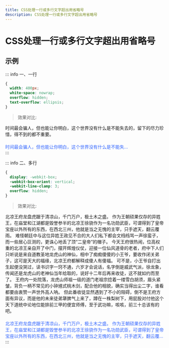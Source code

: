 ```yaml
---
title: CSS处理一行或多行文字超出用省略号
description: CSS处理一行或多行文字超出用省略号
---
```


# CSS处理一行或多行文字超出用省略号

## 示例

::: info 一、一行

```css
{
  width: 400px;
  white-space: nowrap;
  overflow: hidden;
  text-overflow: ellipsis;
}
```
>效果对比:
<div>时间最会骗人，但也能让你明白，这个世界没有什么是不能失去的，留下的尽力珍惜，得不到的都不重要。</div>
<div class="text">时间最会骗人，但也能让你明白，这个世界没有什么是不能失去的，留下的尽力珍惜，得不到的都不重要。</div>
:::

::: info 二、多行

```css
{
  display: -webkit-box;
  -webkit-box-orient: vertical;
  -webkit-line-clamp: 3;
  overflow: hidden;
}
```
> 效果对比:
<div>北凉王府龙盘虎踞于清凉山，千门万户，极土木之盛。 作为王朝硕果仅存的异姓王，在庙堂和江湖都是毁誉参半的北凉王徐骁作为一名功勋武臣，可谓得到了皇帝宝座以外所有的东西，在西北三州，他就是当之无愧的主宰，只手遮天，翻云覆雨。 难怪朝廷中与这位异姓王政见不合的大人们私下都会文绉绉骂一声徐蛮子，而一些居心叵测的，更诛心地丢了顶“二皇帝”的帽子。 今天王府很热闹，位高权重的北凉王亲自开了中门，摆开辉煌仪仗，迎接一位仙风道骨的老者，府中下人们只听说是来自道教圣地龙虎山的神仙，相中了痴痴傻傻的小王爷，要收作闭关弟子，这可是天大的福缘，北凉王府都解释成傻人有傻福。 可不是，小王爷自打出生起便没哭过，读书识字一窍不通，六岁才会说话，名字倒是威武气派，徐龙象，传闻还是龙虎山的老神仙当年给取的，说好十二年后再来收徒，这不就如约而至了。 王府内一处院落，龙虎山师祖一级的道门老祖宗捻着一缕雪白胡须，眉头紧皱，背负一柄不常见的小钟馗式桃木剑，配合他的相貌，确实当得出尘二字，谁看都要由衷赞一声世外高人呐。 但此番收徒显然遇到了不小的阻碍，倒不是王府方面有异议，而是他的未来徒弟犟脾气上来了，蹲在一株梨树下，用屁股对付他这个天下道统中论地位能排前三甲的便宜师傅，至于武功嘛，咳咳，前三十总该有的吧。</div>
<div class="more-text">北凉王府龙盘虎踞于清凉山，千门万户，极土木之盛。 作为王朝硕果仅存的异姓王，在庙堂和江湖都是毁誉参半的北凉王徐骁作为一名功勋武臣，可谓得到了皇帝宝座以外所有的东西，在西北三州，他就是当之无愧的主宰，只手遮天，翻云覆雨。 难怪朝廷中与这位异姓王政见不合的大人们私下都会文绉绉骂一声徐蛮子，而一些居心叵测的，更诛心地丢了顶“二皇帝”的帽子。 今天王府很热闹，位高权重的北凉王亲自开了中门，摆开辉煌仪仗，迎接一位仙风道骨的老者，府中下人们只听说是来自道教圣地龙虎山的神仙，相中了痴痴傻傻的小王爷，要收作闭关弟子，这可是天大的福缘，北凉王府都解释成傻人有傻福。 可不是，小王爷自打出生起便没哭过，读书识字一窍不通，六岁才会说话，名字倒是威武气派，徐龙象，传闻还是龙虎山的老神仙当年给取的，说好十二年后再来收徒，这不就如约而至了。 王府内一处院落，龙虎山师祖一级的道门老祖宗捻着一缕雪白胡须，眉头紧皱，背负一柄不常见的小钟馗式桃木剑，配合他的相貌，确实当得出尘二字，谁看都要由衷赞一声世外高人呐。 但此番收徒显然遇到了不小的阻碍，倒不是王府方面有异议，而是他的未来徒弟犟脾气上来了，蹲在一株梨树下，用屁股对付他这个天下道统中论地位能排前三甲的便宜师傅，至于武功嘛，咳咳，前三十总该有的吧。</div>
:::

<style lang="scss" scoped>
.text {
    margin-top: 20px;
    width: 400px;
    color: #3366ff;
    white-space: nowrap;
    overflow: hidden;
    text-overflow: ellipsis;
}
.more-text {
  margin-top: 20px;
    color: #3366ff;
  display: -webkit-box;
  -webkit-box-orient: vertical;
  -webkit-line-clamp: 3;
  overflow: hidden;
}
</style>
